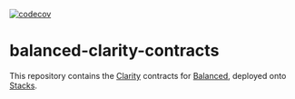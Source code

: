 [![codecov](https://codecov.io/gh/balancednetwork/balanced-clarity-contracts/graph/badge.svg?token=BHvetq7P33)](https://codecov.io/gh/balancednetwork/balanced-clarity-contracts)
# balanced-clarity-contracts
This repository contains the [Clarity](https://book.clarity-lang.org/ch00-00-introduction.html) contracts for [Balanced](https://balanced.network/), deployed onto [Stacks](https://www.stacks.co/).
